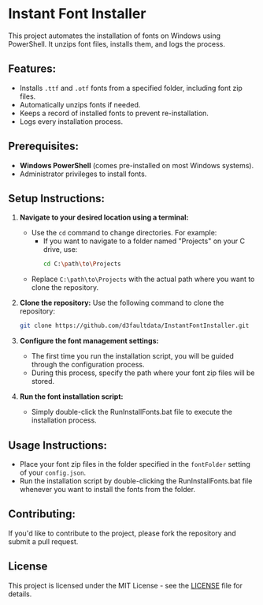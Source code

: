 # Instant Font Installer

This project automates the installation of fonts on Windows using PowerShell. It unzips font files, installs them, and logs the process. 

## Features:
- Installs `.ttf` and `.otf` fonts from a specified folder, including font zip files.
- Automatically unzips fonts if needed.
- Keeps a record of installed fonts to prevent re-installation.
- Logs every installation process.

## Prerequisites:
- **Windows PowerShell** (comes pre-installed on most Windows systems).
- Administrator privileges to install fonts.

## Setup Instructions:
1. **Navigate to your desired location using a terminal:**
   - Use the `cd` command to change directories. For example:
     - If you want to navigate to a folder named "Projects" on your C drive, use:
       ```bash
       cd C:\path\to\Projects
       ```
   - Replace `C:\path\to\Projects` with the actual path where you want to clone the repository.

2. **Clone the repository:**
   Use the following command to clone the repository:
   ```bash
   git clone https://github.com/d3faultdata/InstantFontInstaller.git

3. **Configure the font management settings:**
   - The first time you run the installation script, you will be guided through the configuration process.
   - During this process, specify the path where your font zip files will be stored.

4. **Run the font installation script:**
   - Simply double-click the RunInstallFonts.bat file to execute the installation process.

## Usage Instructions:
- Place your font zip files in the folder specified in the `fontFolder` setting of your `config.json`.
- Run the installation script by double-clicking the RunInstallFonts.bat file whenever you want to install the fonts from the folder.

## Contributing:
If you'd like to contribute to the project, please fork the repository and submit a pull request.

## License
This project is licensed under the MIT License - see the [LICENSE](https://github.com/d3faultdata/InstantFontInstaller/blob/main/LICENSE) file for details.
